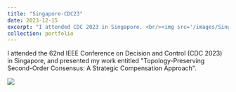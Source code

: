 ```yaml
---
title: "Singapore-CDC23"
date: 2023-12-15
excerpt: "I attended CDC 2023 in Singapore. <br/><img src='/images/Singapore-CDC23.jpg' width = '600'>"
collection: portfolio
---
```


I attended the 62nd IEEE Conference on Decision and Control (CDC 2023) in Singapore, and presented my work entitled "Topology-Preserving Second-Order Consensus: A Strategic Compensation Approach".

![ ](/images/Singapore-CDC23.jpg=600x)